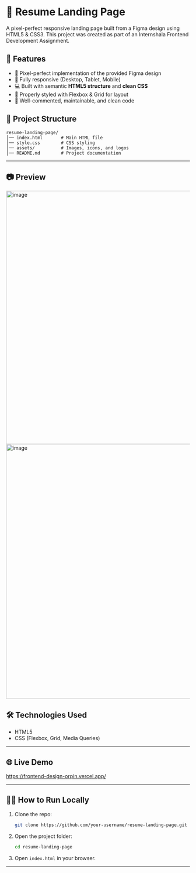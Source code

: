 # 📄 Resume Landing Page

A pixel-perfect responsive landing page built from a Figma design using HTML5 & CSS3.
This project was created as part of an Internshala Frontend Development Assignment.

## 🚀 Features

* 🎯 Pixel-perfect implementation of the provided Figma design
* 📱 Fully responsive (Desktop, Tablet, Mobile)
* 💻 Built with semantic **HTML5 structure** and **clean CSS**
* 🎨 Properly styled with Flexbox & Grid for layout
* 📝 Well-commented, maintainable, and clean code


## 📂 Project Structure

```
resume-landing-page/
│── index.html       # Main HTML file
│── style.css        # CSS styling
│── assets/          # Images, icons, and logos
│── README.md        # Project documentation
```

---

## 📷 Preview


<img width="1358" height="692" alt="image" src="https://github.com/user-attachments/assets/6c5bff50-2724-4b18-8044-2532cab463c7" />
<img width="1366" height="696" alt="image" src="https://github.com/user-attachments/assets/cb36ebd7-675f-4a90-bb99-24115dbf8a29" />



## 🛠️ Technologies Used

* HTML5
* CSS (Flexbox, Grid, Media Queries)

---

## 🌐 Live Demo

https://frontend-design-orpin.vercel.app/

---

## 👨‍💻 How to Run Locally

1. Clone the repo:

   ```bash
   git clone https://github.com/your-username/resume-landing-page.git
   ```
2. Open the project folder:

   ```bash
   cd resume-landing-page
   ```
3. Open `index.html` in your browser.

---

